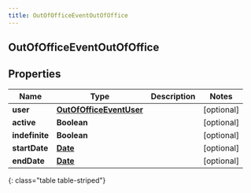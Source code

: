 ```yaml
---
title: OutOfOfficeEventOutOfOffice
---
```

## OutOfOfficeEventOutOfOffice


## Properties

| Name | Type | Description | Notes |
| ------------ | ------------- | ------------- | ------------- |
| **user** | [**OutOfOfficeEventUser**](OutOfOfficeEventUser.html) |  |  [optional] |
| **active** | **Boolean** |  |  [optional] |
| **indefinite** | **Boolean** |  |  [optional] |
| **startDate** | [**Date**](Date.html) |  |  [optional] |
| **endDate** | [**Date**](Date.html) |  |  [optional] |
{: class="table table-striped"}



